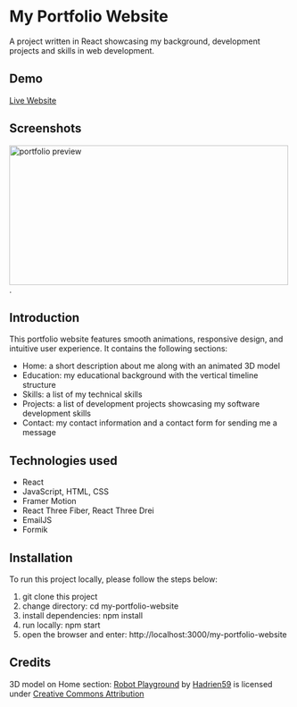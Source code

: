 # My Portfolio Website
A project written in React showcasing my background, development projects and skills in web development.
## Demo
[Live Website](https://weiran-zou.github.io/my-portfolio-website/)
## Screenshots
<img src="https://drive.google.com/uc?export=view&id=1tYuysfsN6w-fC_5jFMb3FhZ2KWR5aK7K" alt="portfolio preview" width="500px" height="250px">.
## Introduction
This portfolio website features smooth animations, responsive design, and intuitive user experience.
It contains the following sections:
- Home: a short description about me along with an animated 3D model
- Education: my educational background with the vertical timeline structure
- Skills: a list of my technical skills
- Projects: a list of development projects showcasing my software development skills
- Contact: my contact information and a contact form for sending me a message
## Technologies used
- React
- JavaScript, HTML, CSS
- Framer Motion
- React Three Fiber, React Three Drei
- EmailJS
- Formik
## Installation
To run this project locally, please follow the steps below:
1. git clone this project
2. change directory: cd my-portfolio-website
3. install dependencies: npm install
4. run locally: npm start
5. open the browser and enter: http://localhost:3000/my-portfolio-website
## Credits
3D model on Home section: [Robot Playground](https://sketchfab.com/3d-models/robot-playground-59fc99d8dcb146f3a6c16dbbcc4680da) by [Hadrien59](https://sketchfab.com/Hadrien59) is licensed under [Creative Commons Attribution](http://creativecommons.org/licenses/by/4.0/)
